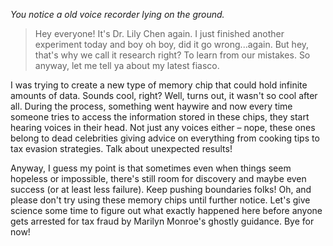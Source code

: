 *You notice a old voice recorder lying on the ground.*

>Hey everyone! It's Dr. Lily Chen again. I just finished another experiment today and boy oh boy, did it go wrong...again. But hey, that's why we call it research right? To learn from our mistakes. So anyway, let me tell ya about my latest fiasco.

I was trying to create a new type of memory chip that could hold infinite amounts of data. Sounds cool, right? Well, turns out, it wasn't so cool after all. During the process, something went haywire and now every time someone tries to access the information stored in these chips, they start hearing voices in their head. Not just any voices either – nope, these ones belong to dead celebrities giving advice on everything from cooking tips to tax evasion strategies. Talk about unexpected results!

Anyway, I guess my point is that sometimes even when things seem hopeless or impossible, there's still room for discovery and maybe even success (or at least less failure). Keep pushing boundaries folks! Oh, and please don't try using these memory chips until further notice. Let's give science some time to figure out what exactly happened here before anyone gets arrested for tax fraud by Marilyn Monroe's ghostly guidance. Bye for now!
